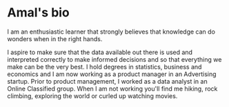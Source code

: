 # Amal's bio

I am an enthusiastic learner that strongly believes that knowledge can do wonders when in the right hands.

I aspire to make sure that the data available out there is used and interpreted correctly to make informed decisions and so that everything we make can be the very best.
I hold degrees in statistics, business and economics and I am now working as a product manager in an Advertising startup. Prior to product management, I worked as a data analyst in an Online Classified group. When I am not working you'll find me hiking, rock climbing, exploring the world or curled up watching movies.
